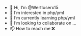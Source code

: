 - 👋 Hi, I’m @Wertloserx15
- 👀 I’m interested in php/yml
- 🌱 I’m currently learning php/yml
- 💞️ I’m looking to collaborate on ...
- 📫 How to reach me ❌

<!---
Wertloserx15/Wertloserx15 is a ✨ special ✨ repository because its `README.md` (this file) appears on your GitHub profile.
You can click the Preview link to take a look at your changes.
--->
